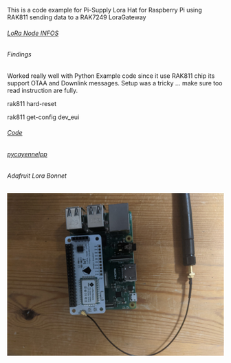 This is a code example for Pi-Supply Lora Hat for Raspberry Pi using RAK811 sending data to a RAK7249 LoraGateway

###### [LoRa Node INFOS](https://learn.pi-supply.com/make/getting-started-with-the-raspberry-pi-lora-node-phat/)

###### Findings
Worked really well with Python Example code since it use RAK811 chip its support OTAA and Downlink messages.
Setup was a tricky ... make sure too read instruction are fully.

rak811 hard-reset

rak811 get-config dev_eui


###### [Code](https://github.com/AmedeeBulle/pyrak811)
###### [pycayennelpp](https://github.com/smlng/pycayennelpp)

###### Adafruit Lora Bonnet

![Adafruit Lora Bonnet](./images/PXL_20201012_024743932.jpg?raw=true)

